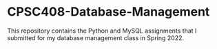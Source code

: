 # CPSC408-Database-Management

This repository contains the Python and MySQL assignments that I submitted for my database management class in Spring 2022.
